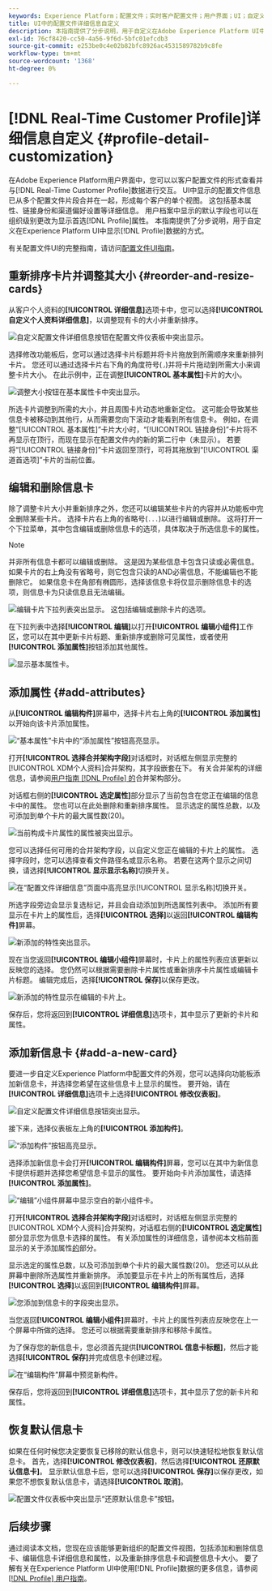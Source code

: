 ```yaml
---
keywords: Experience Platform；配置文件；实时客户配置文件；用户界面；UI；自定义；配置文件详细信息；详细信息
title: UI中的配置文件详细信息自定义
description: 本指南提供了分步说明，用于自定义在Adobe Experience Platform UI中实时客户个人资料数据的显示方式。
exl-id: 76cf8420-cc50-4a56-9f6d-5bfc01efcdb3
source-git-commit: e253be0c4e02b82bfc8926ac4531589782b9c8fe
workflow-type: tm+mt
source-wordcount: '1368'
ht-degree: 0%

---
```


# [!DNL Real-Time Customer Profile]详细信息自定义 {#profile-detail-customization}

在Adobe Experience Platform用户界面中，您可以以客户配置文件的形式查看并与[!DNL Real-Time Customer Profile]数据进行交互。 UI中显示的配置文件信息已从多个配置文件片段合并在一起，形成每个客户的单个视图。 这包括基本属性、链接身份和渠道偏好设置等详细信息。 用户档案中显示的默认字段也可以在组织级别更改为显示首选[!DNL Profile]属性。 本指南提供了分步说明，用于自定义在Experience Platform UI中显示[!DNL Profile]数据的方式。

有关配置文件UI的完整指南，请访问[配置文件UI指南](user-guide.md)。

## 重新排序卡片并调整其大小 {#reorder-and-resize-cards}

从客户个人资料的&#x200B;**[!UICONTROL 详细信息]**&#x200B;选项卡中，您可以选择&#x200B;**[!UICONTROL 自定义个人资料详细信息]**，以调整现有卡的大小并重新排序。

![自定义配置文件详细信息按钮在配置文件仪表板中突出显示。](../images/profile-customization/customize-profile-details.png)

选择修改功能板后，您可以通过选择卡片标题并将卡片拖放到所需顺序来重新排列卡片。 您还可以通过选择卡片右下角的角度符号(`⌟`)并将卡片拖动到所需大小来调整卡片大小。 在此示例中，正在调整&#x200B;**[!UICONTROL 基本属性]**&#x200B;卡片的大小。

![调整大小按钮在基本属性卡中突出显示。](../images/profile-customization/resize.png)

所选卡片调整到所需的大小，并且周围卡片动态地重新定位。 这可能会导致某些信息卡被移动到其他行，从而需要您向下滚动才能看到所有信息卡。 例如，在调整“[!UICONTROL 基本属性]”卡片大小时，“[!UICONTROL 链接身份]”卡片将不再显示在顶行，而现在显示在配置文件内的新的第二行中（未显示）。 若要将“[!UICONTROL 链接身份]”卡片返回至顶行，可将其拖放到“[!UICONTROL 渠道首选项]”卡片的当前位置。

## 编辑和删除信息卡

除了调整卡片大小并重新排序之外，您还可以编辑某些卡片的内容并从功能板中完全删除某些卡片。 选择卡片右上角的省略号(`...`)以进行编辑或删除。 这将打开一个下拉菜单，其中包含编辑或删除信息卡的选项，具体取决于所选信息卡的属性。

>[!NOTE]
>
>并非所有信息卡都可以编辑或删除。 这是因为某些信息卡包含只读或必需信息。 如果卡片的右上角没有省略号，则它包含只读的AND必需信息，不能编辑也不能删除它。 如果信息卡在角部有椭圆形，选择该信息卡将仅显示删除信息卡的选项，则信息卡为只读信息且无法编辑。

![编辑卡片下拉列表突出显示。 这包括编辑或删除卡片的选项。](../images/profile-customization/edit-card.png)

在下拉列表中选择&#x200B;**[!UICONTROL 编辑]**&#x200B;以打开&#x200B;**[!UICONTROL 编辑小组件]**&#x200B;工作区，您可以在其中更新卡片标题、重新排序或删除可见属性，或者使用&#x200B;**[!UICONTROL 添加属性]**&#x200B;按钮添加其他属性。

![显示基本属性卡。](../images/profile-customization/basic-attributes.png)

## 添加属性 {#add-attributes}

从&#x200B;**[!UICONTROL 编辑构件]**&#x200B;屏幕中，选择卡片右上角的&#x200B;**[!UICONTROL 添加属性]**&#x200B;以开始向该卡片添加属性。

![“基本属性”卡片中的“添加属性”按钮高亮显示。](../images/profile-customization/add-attributes.png)

打开&#x200B;**[!UICONTROL 选择合并架构字段]**&#x200B;对话框时，对话框左侧显示完整的[!UICONTROL XDM个人资料]合并架构，其字段嵌套在下。 有关合并架构的详细信息，请参阅[用户指南 [!DNL Profile] 的](user-guide.md#union-schema)合并架构部分。

对话框右侧的&#x200B;**[!UICONTROL 选定属性]**&#x200B;部分显示了当前包含在您正在编辑的信息卡中的属性。 您也可以在此处删除和重新排序属性。 显示选定的属性总数，以及可添加到单个卡片的最大属性数(20)。

![当前构成卡片属性的属性被突出显示。](../images/profile-customization/select-before.png)

您可以选择任何可用的合并架构字段，以自定义您正在编辑的卡片上的属性。 选择字段时，您可以选择查看文件路径名或显示名称。 若要在这两个显示之间切换，请选择&#x200B;**[!UICONTROL 显示显示名称]**&#x200B;切换开关。

![在“配置文件详细信息”页面中高亮显示[!UICONTROL 显示名称]切换开关。](../images/profile-customization/show-display-names.png)

所选字段旁边会显示复选标记，并且会自动添加到所选属性列表中。 添加所有要显示在卡片上的属性后，选择&#x200B;**[!UICONTROL 选择]**&#x200B;以返回&#x200B;**[!UICONTROL 编辑构件]**&#x200B;屏幕。

![新添加的特性突出显示。](../images/profile-customization/select-after.png)

现在当您返回&#x200B;**[!UICONTROL 编辑小组件]**&#x200B;屏幕时，卡片上的属性列表应该更新以反映您的选择。 您仍然可以根据需要删除卡片属性或重新排序卡片属性或编辑卡片标题。 编辑完成后，选择&#x200B;**[!UICONTROL 保存]**&#x200B;以保存更改。

![新添加的特性显示在编辑的卡片上。](../images/profile-customization/new-attributes.png)

保存后，您将返回到&#x200B;**[!UICONTROL 详细信息]**&#x200B;选项卡，其中显示了更新的卡片和属性。

## 添加新信息卡 {#add-a-new-card}

要进一步自定义Experience Platform中配置文件的外观，您可以选择向功能板添加新信息卡，并选择您希望在这些信息卡上显示的属性。 要开始，请在&#x200B;**[!UICONTROL 详细信息]**&#x200B;选项卡上选择&#x200B;**[!UICONTROL 修改仪表板]**。

![自定义配置文件详细信息按钮突出显示。](../images/profile-customization/customize-profile-details.png)

接下来，选择仪表板左上角的&#x200B;**[!UICONTROL 添加构件]**。

![“添加构件”按钮高亮显示。](../images/profile-customization/add-widget.png)

选择添加新信息卡会打开&#x200B;**[!UICONTROL 编辑构件]**&#x200B;屏幕，您可以在其中为新信息卡提供标题并选择您希望信息卡显示的属性。 要开始向卡片添加属性，请选择&#x200B;**[!UICONTROL 添加属性]**。

![“编辑”小组件屏幕中显示空白的新小组件卡。](../images/profile-customization/edit-widget.png)

打开&#x200B;**[!UICONTROL 选择合并架构字段]**&#x200B;对话框时，对话框左侧显示完整的[!UICONTROL XDM个人资料]合并架构，对话框右侧的&#x200B;**[!UICONTROL 选定属性]**&#x200B;部分显示您为信息卡选择的属性。 有关添加属性的详细信息，请参阅本文档前面显示的关于添加属性[的](#add-attributes)部分。

显示选定的属性总数，以及可添加到单个卡片的最大属性数(20)。 您还可以从此屏幕中删除所选属性并重新排序。 添加要显示在卡片上的所有属性后，选择&#x200B;**[!UICONTROL 选择]**&#x200B;以返回到&#x200B;**[!UICONTROL 编辑构件]**&#x200B;屏幕。

![您添加到信息卡的字段突出显示。](../images/profile-customization/add-widget-attributes.png)

当您返回&#x200B;**[!UICONTROL 编辑小组件]**&#x200B;屏幕时，卡片上的属性列表应反映您在上一个屏幕中所做的选择。 您还可以根据需要重新排序和移除卡属性。

为了保存您的新信息卡，您必须首先提供&#x200B;**[!UICONTROL 信息卡标题]**，然后才能选择&#x200B;**[!UICONTROL 保存]**&#x200B;并完成信息卡创建过程。

![在“编辑构件”屏幕中预览新构件。](../images/profile-customization/new-widget.png)

保存后，您将返回到&#x200B;**[!UICONTROL 详细信息]**&#x200B;选项卡，其中显示了您的新卡片和属性。

## 恢复默认信息卡

如果在任何时候您决定要恢复已移除的默认信息卡，则可以快速轻松地恢复默认信息卡。 首先，选择&#x200B;**[!UICONTROL 修改仪表板]**，然后选择&#x200B;**[!UICONTROL 还原默认信息卡]**。 显示默认信息卡后，您可以选择&#x200B;**[!UICONTROL 保存]**&#x200B;以保存更改，如果您不想恢复默认信息卡，请选择&#x200B;**[!UICONTROL 取消]**。

![配置文件仪表板中突出显示“还原默认信息卡”按钮。](../images/profile-customization/restore-default.png)

## 后续步骤

通过阅读本文档，您现在应该能够更新组织的配置文件视图，包括添加和删除信息卡、编辑信息卡详细信息和属性，以及重新排序信息卡和调整信息卡大小。 要了解有关在Experience Platform UI中使用[!DNL Profile]数据的更多信息，请参阅[[!DNL Profile] 用户指南](user-guide.md)。
